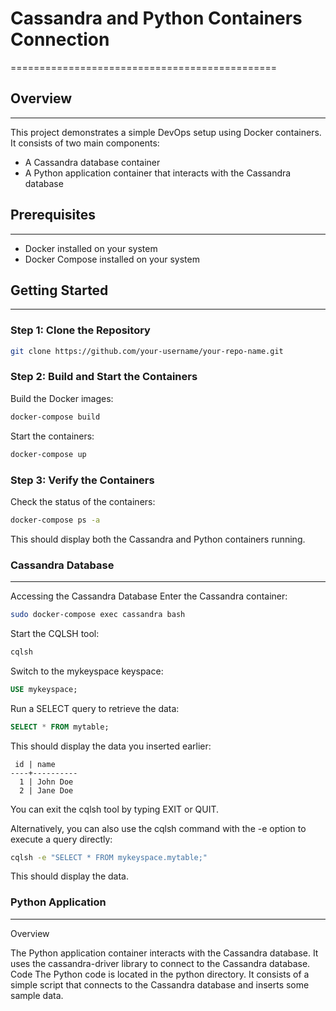# Cassandra and Python Containers Connection
==============================================


## Overview
-----------

This project demonstrates a simple DevOps setup using Docker containers. It consists of two main components:


*   A Cassandra database container
*   A Python application container that interacts with the Cassandra database


## Prerequisites
--------------

*   Docker installed on your system
*   Docker Compose installed on your system


## Getting Started
---------------


### Step 1: Clone the Repository

```bash
git clone https://github.com/your-username/your-repo-name.git
```

### Step 2: Build and Start the Containers
Build the Docker images:

```bash
docker-compose build
```
Start the containers:

```bash
docker-compose up 
```

### Step 3: Verify the Containers
Check the status of the containers:

```bash
docker-compose ps -a
```
This should display both the Cassandra and Python containers running.
### Cassandra Database
-------------------
Accessing the Cassandra Database
Enter the Cassandra container:

```bash
sudo docker-compose exec cassandra bash
```
Start the CQLSH tool:

```bash
cqlsh
```
Switch to the mykeyspace keyspace:

```SQL
USE mykeyspace;
```

Run a SELECT query to retrieve the data:

```SQL
SELECT * FROM mytable;
```

This should display the data you inserted earlier:

```
 id | name
----+----------
  1 | John Doe
  2 | Jane Doe
```

You can exit the cqlsh tool by typing EXIT or QUIT.

Alternatively, you can also use the cqlsh command with the -e option to execute a query directly:

```bash
cqlsh -e "SELECT * FROM mykeyspace.mytable;"
```
This should display the data.

### Python Application
------------------
Overview

The Python application container interacts with the Cassandra database. It uses the cassandra-driver library to connect to the Cassandra database.
Code
The Python code is located in the python directory. It consists of a simple script that connects to the Cassandra database and inserts some sample data.




